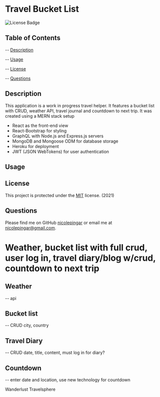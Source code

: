 # Travel Bucket List

![License Badge](https://img.shields.io/badge/license-MIT-blue)

## Table of Contents

-- [Description](#description)

-- [Usage](#usage)

-- [License](#license)

-- [Questions](#questions)

## Description

This application is a work in progress travel helper. It features a bucket list with CRUD, weather API, travel journal and countdown to next trip. It was created using a MERN stack setup

- React as the front-end view
- React-Bootstrap for styling
- GraphQL with Node.js and Express.js servers
- MongoDB and Mongoose ODM for database storage
- Heroku for deployment
- JWT (JSON WebTokens) for user authentication

## Usage 

## License

This project is protected under the [MIT](https://choosealicense.com/licenses/mit/) license. (2021)

## Questions

Please find me on GitHub [nicolepingar](https://github.com/nicolepingar) or email me at nicolepingar@gmail.com.



# Weather, bucket list with full crud, user log in, travel diary/blog w/crud, countdown to next trip
## Weather
-- api 
## Bucket list 
-- CRUD city, country
## Travel Diary
-- CRUD date, title, content, must log in for diary?
## Countdown 
-- enter date and location, use new technology for countdown


Wanderlust 
Travelsphere
